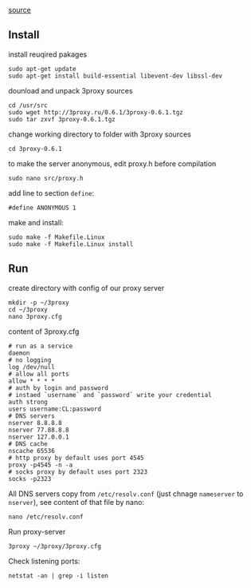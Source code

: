 [source](https://medium.com/@nzvtrkk/настройка-socks5-proxy-на-amazon-ec2-512dbdb086da)

## Install

install reuqired pakages

```
sudo apt-get update
sudo apt-get install build-essential libevent-dev libssl-dev
```

dounload and unpack 3proxy sources

```
cd /usr/src
sudo wget http://3proxy.ru/0.6.1/3proxy-0.6.1.tgz
sudo tar zxvf 3proxy-0.6.1.tgz
```

change working directory to folder with 3proxy sources

```
cd 3proxy-0.6.1
```

to make the server anonymous, edit proxy.h before compilation

```
sudo nano src/proxy.h
```

add line to section `define`:

```
#define ANONYMOUS 1
```

make and install:

```
sudo make -f Makefile.Linux
sudo make -f Makefile.Linux install
```


## Run

create directory with config of our proxy server

```
mkdir -p ~/3proxy
cd ~/3proxy
nano 3proxy.cfg
```

content of 3proxy.cfg

```
# run as a service
daemon
# no logging
log /dev/null
# allow all ports
allow * * * *
# auth by login and password
# instaed `username` and `password` write your credential
auth strong
users username:CL:password
# DNS servers
nserver 8.8.8.8
nserver 77.88.8.8
nserver 127.0.0.1
# DNS cache
nscache 65536
# http proxy by default uses port 4545
proxy -p4545 -n -a
# socks proxy by default uses port 2323
socks -p2323
```


All DNS servers copy from `/etc/resolv.conf` (just chnage `nameserver` to `nserver`),
see content of that file by nano:

```
nano /etc/resolv.conf
```


Run proxy-server

```
3proxy ~/3proxy/3proxy.cfg
```

Check listening ports:

```
netstat -an | grep -i listen
```